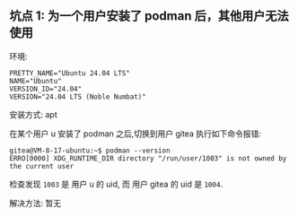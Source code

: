 ## 坑点 1: 为一个用户安装了 podman 后，其他用户无法使用

环境:

```
PRETTY_NAME="Ubuntu 24.04 LTS"
NAME="Ubuntu"
VERSION_ID="24.04"
VERSION="24.04 LTS (Noble Numbat)"
```

安装方式: apt

在某个用户 u 安装了 podman 之后,切换到用户 gitea
执行如下命令报错:

```shell
gitea@VM-8-17-ubuntu:~$ podman --version
ERRO[0000] XDG_RUNTIME_DIR directory "/run/user/1003" is not owned by the current user
```

检查发现 `1003` 是 用户 u 的 uid, 而 用户 gitea 的 uid 是 `1004`.

解决方法: 暂无
